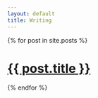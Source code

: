 ```yaml
---
layout: default
title: Writing
---
```

<!-- <ul class="posts">
  {% for post in site.posts %}

    {% unless post.next %}
      <h3>{{ post.date | date: '%Y' }}</h3>
    {% else %}
      {% capture year %}{{ post.date | date: '%Y' }}{% endcapture %}
      {% capture nyear %}{{ post.next.date | date: '%Y' }}{% endcapture %}
      {% if year != nyear %}
        <h3>{{ post.date | date: '%Y' }}</h3>
      {% endif %}
    {% endunless %}

    <li itemscope>
      <a href="{{ site.github.url }}{{ post.url }}">{{ post.title }}</a>
      <p class="post-date"><span><i class="fa fa-calendar" aria-hidden="true"></i> {{ post.date | date: "%B %-d" }} - <i class="fa fa-clock-o" aria-hidden="true"></i> {% include read-time.html %}</span></p>
    </li>

  {% endfor %}
</ul> -->

{% for post in site.posts %}
    <div class="posts">
    <h1>
        <a href="{{ site.github.url }}{{ post.url }}">{{ post.title }}</a>
    </h1>
    <!-- {% if post.image %}
    <div class="thumbnail-container">
        <a href="{{ site.github.url }}{{ post.url }}"><img src="{{ site.github.url }}/assets/img/writing/{{ post.image }}"></a>
    </div>
    {% endif %}
    <p>
        {{ post.content | strip_html | truncate: 350 }} <a href="{{ site.github.url }}{{ post.url }}">Read more</a>
        <span class="post-date"><i class="fa fa-calendar" aria-hidden="true"></i> {{ post.date | date_to_string }} - <i class="fa fa-clock-o" aria-hidden="true"></i> {% include read-time.html %}</span>
    </p> -->
    </div>
{% endfor %}
